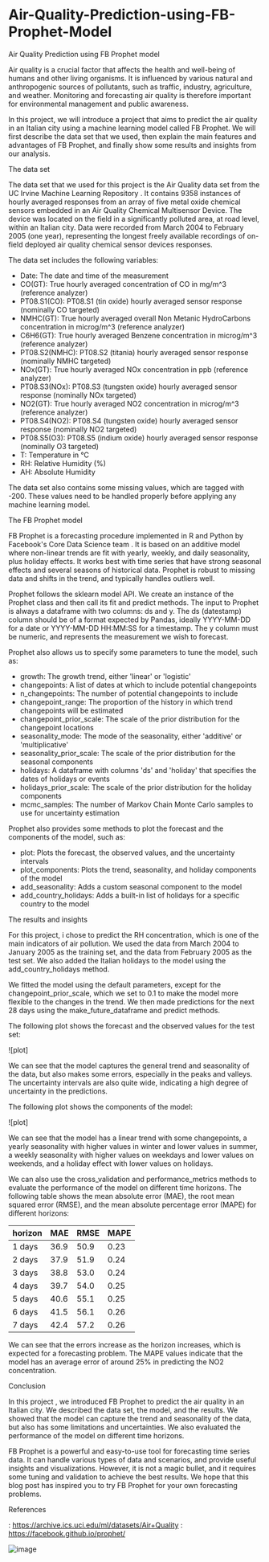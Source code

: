 # Air-Quality-Prediction-using-FB-Prophet-Model

Air Quality Prediction using FB Prophet model

Air quality is a crucial factor that affects the health and well-being of humans and other living organisms. It is influenced by various natural and anthropogenic sources of pollutants, such as traffic, industry, agriculture, and weather. Monitoring and forecasting air quality is therefore important for environmental management and public awareness.

In this project, we will introduce a project that aims to predict the air quality in an Italian city using a machine learning model called FB Prophet. We will first describe the data set that we used, then explain the main features and advantages of FB Prophet, and finally show some results and insights from our analysis.

The data set

The data set that we used for this project is the Air Quality data set from the UC Irvine Machine Learning Repository . It contains 9358 instances of hourly averaged responses from an array of five metal oxide chemical sensors embedded in an Air Quality Chemical Multisensor Device. The device was located on the field in a significantly polluted area, at road level, within an Italian city. Data were recorded from March 2004 to February 2005 (one year), representing the longest freely available recordings of on-field deployed air quality chemical sensor devices responses.

The data set includes the following variables:

- Date: The date and time of the measurement
- CO(GT): True hourly averaged concentration of CO in mg/m^3 (reference analyzer)
- PT08.S1(CO): PT08.S1 (tin oxide) hourly averaged sensor response (nominally CO targeted)
- NMHC(GT): True hourly averaged overall Non Metanic HydroCarbons concentration in microg/m^3 (reference analyzer)
- C6H6(GT): True hourly averaged Benzene concentration in microg/m^3 (reference analyzer)
- PT08.S2(NMHC): PT08.S2 (titania) hourly averaged sensor response (nominally NMHC targeted)
- NOx(GT): True hourly averaged NOx concentration in ppb (reference analyzer)
- PT08.S3(NOx): PT08.S3 (tungsten oxide) hourly averaged sensor response (nominally NOx targeted)
- NO2(GT): True hourly averaged NO2 concentration in microg/m^3 (reference analyzer)
- PT08.S4(NO2): PT08.S4 (tungsten oxide) hourly averaged sensor response (nominally NO2 targeted)
- PT08.S5(O3): PT08.S5 (indium oxide) hourly averaged sensor response (nominally O3 targeted)
- T: Temperature in °C
- RH: Relative Humidity (%)
- AH: Absolute Humidity

The data set also contains some missing values, which are tagged with -200. These values need to be handled properly before applying any machine learning model.

The FB Prophet model

FB Prophet is a forecasting procedure implemented in R and Python by Facebook's Core Data Science team . It is based on an additive model where non-linear trends are fit with yearly, weekly, and daily seasonality, plus holiday effects. It works best with time series that have strong seasonal effects and several seasons of historical data. Prophet is robust to missing data and shifts in the trend, and typically handles outliers well.

Prophet follows the sklearn model API. We create an instance of the Prophet class and then call its fit and predict methods. The input to Prophet is always a dataframe with two columns: ds and y. The ds (datestamp) column should be of a format expected by Pandas, ideally YYYY-MM-DD for a date or YYYY-MM-DD HH:MM:SS for a timestamp. The y column must be numeric, and represents the measurement we wish to forecast.

Prophet also allows us to specify some parameters to tune the model, such as:

- growth: The growth trend, either 'linear' or 'logistic'
- changepoints: A list of dates at which to include potential changepoints
- n_changepoints: The number of potential changepoints to include
- changepoint_range: The proportion of the history in which trend changepoints will be estimated
- changepoint_prior_scale: The scale of the prior distribution for the changepoint locations
- seasonality_mode: The mode of the seasonality, either 'additive' or 'multiplicative'
- seasonality_prior_scale: The scale of the prior distribution for the seasonal components
- holidays: A dataframe with columns 'ds' and 'holiday' that specifies the dates of holidays or events
- holidays_prior_scale: The scale of the prior distribution for the holiday components
- mcmc_samples: The number of Markov Chain Monte Carlo samples to use for uncertainty estimation

Prophet also provides some methods to plot the forecast and the components of the model, such as:

- plot: Plots the forecast, the observed values, and the uncertainty intervals
- plot_components: Plots the trend, seasonality, and holiday components of the model
- add_seasonality: Adds a custom seasonal component to the model
- add_country_holidays: Adds a built-in list of holidays for a specific country to the model

The results and insights

For this project, i chose to predict the RH concentration, which is one of the main indicators of air pollution. We used the data from March 2004 to January 2005 as the training set, and the data from February 2005 as the test set. We also added the Italian holidays to the model using the add_country_holidays method.

We fitted the model using the default parameters, except for the changepoint_prior_scale, which we set to 0.1 to make the model more flexible to the changes in the trend. We then made predictions for the next 28 days using the make_future_dataframe and predict methods.

The following plot shows the forecast and the observed values for the test set:

![plot]

We can see that the model captures the general trend and seasonality of the data, but also makes some errors, especially in the peaks and valleys. The uncertainty intervals are also quite wide, indicating a high degree of uncertainty in the predictions.

The following plot shows the components of the model:

![plot]

We can see that the model has a linear trend with some changepoints, a yearly seasonality with higher values in winter and lower values in summer, a weekly seasonality with higher values on weekdays and lower values on weekends, and a holiday effect with lower values on holidays.

We can also use the cross_validation and performance_metrics methods to evaluate the performance of the model on different time horizons. The following table shows the mean absolute error (MAE), the root mean squared error (RMSE), and the mean absolute percentage error (MAPE) for different horizons:

| horizon | MAE | RMSE | MAPE |
| ------- | --- | ---- | ---- |
| 1 days  | 36.9 | 50.9 | 0.23 |
| 2 days  | 37.9 | 51.9 | 0.24 |
| 3 days  | 38.8 | 53.0 | 0.24 |
| 4 days  | 39.7 | 54.0 | 0.25 |
| 5 days  | 40.6 | 55.1 | 0.25 |
| 6 days  | 41.5 | 56.1 | 0.26 |
| 7 days  | 42.4 | 57.2 | 0.26 |

We can see that the errors increase as the horizon increases, which is expected for a forecasting problem. The MAPE values indicate that the model has an average error of around 25% in predicting the NO2 concentration.

Conclusion

In this project , we introduced FB Prophet to predict the air quality in an Italian city. We described the data set, the model, and the results. We showed that the model can capture the trend and seasonality of the data, but also has some limitations and uncertainties. We also evaluated the performance of the model on different time horizons.

FB Prophet is a powerful and easy-to-use tool for forecasting time series data. It can handle various types of data and scenarios, and provide useful insights and visualizations. However, it is not a magic bullet, and it requires some tuning and validation to achieve the best results. We hope that this blog post has inspired you to try FB Prophet for your own forecasting problems.

References

: https://archive.ics.uci.edu/ml/datasets/Air+Quality
: https://facebook.github.io/prophet/

![image](https://github.com/Dzone11/Air-Quality-Prediction-using-FB-Prophet-Model/assets/90634803/751a9ed5-41b6-423a-97e8-c37d215f236f)
